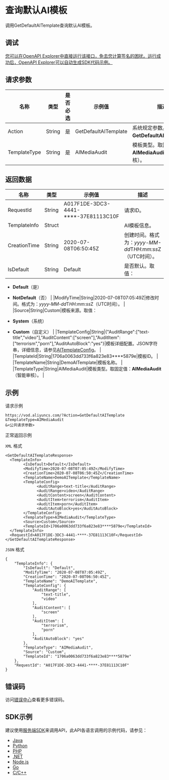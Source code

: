 # 查询默认AI模板

调用GetDefaultAITemplate查询默认AI模板。

## 调试

[您可以在OpenAPI Explorer中直接运行该接口，免去您计算签名的困扰。运行成功后，OpenAPI Explorer可以自动生成SDK代码示例。](https://api.aliyun.com/#product=vod&api=GetDefaultAITemplate&type=RPC&version=2017-03-21)

## 请求参数

|名称|类型|是否必选|示例值|描述|
|--|--|----|---|--|
|Action|String|是|GetDefaultAITemplate|系统规定参数。取值：**GetDefaultAITemplate**。 |
|TemplateType|String|是|AIMediaAudit|模板类型。取固定值：**AIMediaAudit**（智能审核）。 |

## 返回数据

|名称|类型|示例值|描述|
|--|--|---|--|
|RequestId|String|A017F1DE-3DC3-4441-\*\*\*\*-37E81113C10F|请求ID。 |
|TemplateInfo|Struct| |AI模板信息。 |
|CreationTime|String|2020-07-08T06:50:45Z|创建时间。格式为：*yyyy-MM-dd*T*HH:mm:ss*Z（UTC时间）。 |
|IsDefault|String|Default|是否默认。取值：

 -   **Default**（是）
-   **NotDefault**（否） |
|ModifyTime|String|2020-07-08T07:05:49Z|修改时间。格式为：*yyyy-MM-dd*T*HH:mm:ss*Z（UTC时间）。 |
|Source|String|Custom|模板来源。取值：

 -   **System**（系统）
-   **Custom**（自定义） |
|TemplateConfig|String|\{"AuditRange":\["text-title","video"\],"AuditContent":\["screen"\],"AuditItem":\["terrorism","porn"\],"AuditAutoBlock":"yes"\}|模板详细配置。JSON字符串，详细信息，请参见[AITemplateConfig](~~89863~~)。 |
|TemplateId|String|1706a0063dd733f6a823e83\*\*\*\*5879e|模板ID。 |
|TemplateName|String|DemoAITemplate|模板名称。 |
|TemplateType|String|AIMediaAudit|模板类型。取固定值：**AIMediaAudit**（智能审核）。 |

## 示例

请求示例

```
https://vod.aliyuncs.com/?Action=GetDefaultAITemplate
&TemplateType=AIMediaAudit
&<公共请求参数>
```

正常返回示例

`XML` 格式

```
<GetDefaultAITemplateResponse>
  <TemplateInfo>
        <IsDefault>Default</IsDefault>
        <ModifyTime>2020-07-08T07:05:49Z</ModifyTime>
        <CreationTime>2020-07-08T06:50:45Z</CreationTime>
        <TemplateName>DemoAITemplate</TemplateName>
        <TemplateConfig>
              <AuditRange>text-title</AuditRange>
              <AuditRange>video</AuditRange>
              <AuditContent>screen</AuditContent>
              <AuditItem>terrorism</AuditItem>
              <AuditItem>porn</AuditItem>
              <AuditAutoBlock>yes</AuditAutoBlock>
        </TemplateConfig>
        <TemplateType>AIMediaAudit</TemplateType>
        <Source>Custom</Source>
        <TemplateId>1706a0063dd733f6a823e83****5879e</TemplateId>
  </TemplateInfo>
  <RequestId>A017F1DE-3DC3-4441-****-37E81113C10F</RequestId>
</GetDefaultAITemplateResponse>
```

`JSON` 格式

```
{
	"TemplateInfo": {
		"IsDefault": "Default",
		"ModifyTime": "2020-07-08T07:05:49Z",
		"CreationTime": "2020-07-08T06:50:45Z",
		"TemplateName": "DemoAITemplate",
		"TemplateConfig": {
			"AuditRange": [
				"text-title",
				"video"
			],
			"AuditContent": [
				"screen"
			],
			"AuditItem": [
				"terrorism",
				"porn"
			],
			"AuditAutoBlock": "yes"
		},
		"TemplateType": "AIMediaAudit",
		"Source": "Custom",
		"TemplateId": "1706a0063dd733f6a823e83****5879e"
	},
	"RequestId": "A017F1DE-3DC3-4441-****-37E81113C10F"
}
```

## 错误码

访问[错误中心](https://error-center.aliyun.com/status/product/vod)查看更多错误码。

## SDK示例

建议使用[服务端SDK](~~101789~~)来调用API，此API各语言调用的示例代码，请参见：

-   [Java](~~61063~~)
-   [Python](~~61054~~)
-   [PHP](~~61069~~)
-   [.NET](~~84750~~)
-   [Node.js](~~101396~~)
-   [Go](~~101411~~)
-   [C/C++](~~101261~~)

